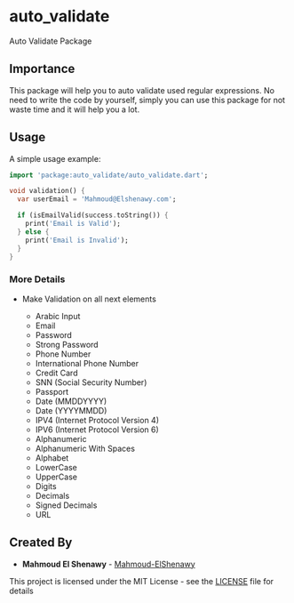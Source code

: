# auto_validate

Auto Validate Package

## Importance

This package will help you to auto validate used regular expressions. No need to write the code by yourself, simply you can use this package for not waste time and it will help you a lot.

## Usage

A simple usage example:

```dart
import 'package:auto_validate/auto_validate.dart';

void validation() {
  var userEmail = 'Mahmoud@Elshenawy.com';

  if (isEmailValid(success.toString()) {
    print('Email is Valid');
  } else {
    print('Email is Invalid');
  }
}

```

### More Details

- Make Validation on all next elements

  - Arabic Input
  - Email
  - Password
  - Strong Password
  - Phone Number
  - International Phone Number
  - Credit Card 
  - SNN (Social Security Number)
  - Passport
  - Date (MMDDYYYY)
  - Date (YYYYMMDD)
  - IPV4 (Internet Protocol Version 4)
  - IPV6 (Internet Protocol Version 6)
  - Alphanumeric
  - Alphanumeric With Spaces
  - Alphabet
  - LowerCase
  - UpperCase
  - Digits
  - Decimals
  - Signed Decimals
  - URL

## Created By

- **Mahmoud El Shenawy** - [Mahmoud-ElShenawy](https://github.com/Mahmoud-ElShenawy/auto_validate)

This project is licensed under the MIT License - see the [LICENSE](https://github.com/Mahmoud-ElShenawy/auto_validate/blob/master/LICENSE) file for details
